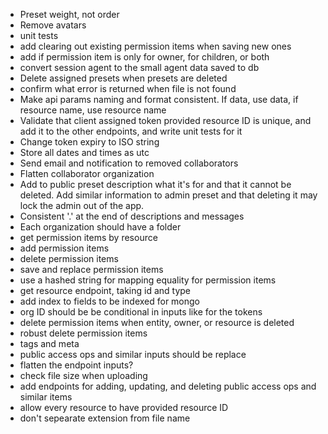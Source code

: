 - Preset weight, not order
- Remove avatars
- unit tests
- add clearing out existing permission items when saving new ones
- add if permission item is only for owner, for children, or both
- convert session agent to the small agent data saved to db
- Delete assigned presets when presets are deleted
- confirm what error is returned when file is not found
- Make api params naming and format consistent. If data, use data, if resource name, use resource name
- Validate that client assigned token provided resource ID is unique, and add it to the other endpoints, and write unit tests for it
- Change token expiry to ISO string
- Store all dates and times as utc
- Send email and notification to removed collaborators
- Flatten collaborator organization
- Add to public preset description what it's for and that it cannot be deleted. Add similar information to admin preset and that deleting it may lock the admin out of the app.
- Consistent '.' at the end of descriptions and messages
- Each organization should have a folder
- get permission items by resource
- add permission items
- delete permission items
- save and replace permission items
- use a hashed string for mapping equality for permission items
- get resource endpoint, taking id and type
- add index to fields to be indexed for mongo
- org ID should be be conditional in inputs like for the tokens
- delete permission items when entity, owner, or resource is deleted
- robust delete permission items
- tags and meta
- public access ops and similar inputs should be replace
- flatten the endpoint inputs?
- check file size when uploading
- add endpoints for adding, updating, and deleting public access ops and similar items
- allow every resource to have provided resource ID
- don't sepearate extension from file name
